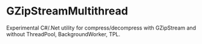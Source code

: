 # GZipStreamMultithread
Experimental C#/.Net utility for compress/decompress with GZipStream and without ThreadPool, BackgroundWorker, TPL. 
